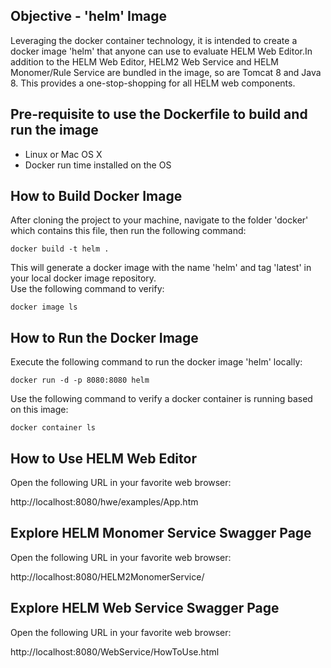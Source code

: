## Objective - 'helm' Image
Leveraging the docker container technology, it is intended to create a docker image 'helm' that anyone can use to evaluate HELM Web Editor.In addition to the HELM Web Editor, HELM2 Web Service and HELM Monomer/Rule Service are bundled in the image, so are Tomcat 8 and Java 8. This provides a one-stop-shopping for all HELM web components.

## Pre-requisite to use the Dockerfile to build and run the image
- Linux or Mac OS X
- Docker run time installed on the OS

## How to Build Docker Image
After cloning the project to your machine, navigate to the folder 'docker' which contains this file, then run the following command:

    docker build -t helm .

This will generate a docker image with the name 'helm' and tag 'latest' in your local docker image repository.  
Use the following command to verify:

    docker image ls

## How to Run the Docker Image
Execute the following command to run the docker image 'helm' locally:

    docker run -d -p 8080:8080 helm

Use the following command to verify a docker container is running based on this image:

    docker container ls

## How to Use HELM Web Editor

Open the following URL in your favorite web browser:

  http://localhost:8080/hwe/examples/App.htm

## Explore HELM Monomer Service Swagger Page

Open the following URL in your favorite web browser:

  http://localhost:8080/HELM2MonomerService/
  
## Explore HELM Web Service Swagger Page

Open the following URL in your favorite web browser:

  http://localhost:8080/WebService/HowToUse.html
